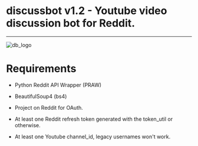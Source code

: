 discussbot v1.2 - Youtube video discussion bot for Reddit.
===
---

![db_logo](http://i.imgur.com/xZT8qDb.png)

Requirements
===

* Python Reddit API Wrapper (PRAW)
* BeautifulSoup4 (bs4)



* Project on Reddit for OAuth.
* At least one Reddit refresh token generated with the token_util or otherwise.
* At least one Youtube channel_id, legacy usernames won't work.
